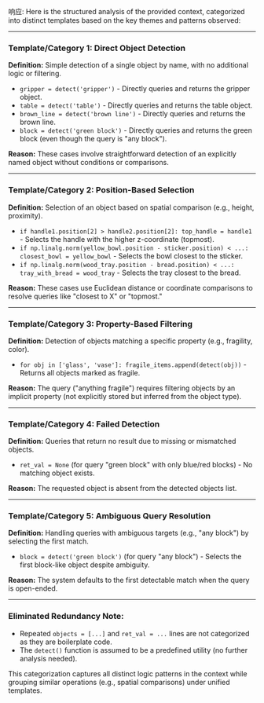 响应: Here is the structured analysis of the provided context, categorized into distinct templates based on the key themes and patterns observed:

---

### **Template/Category 1: Direct Object Detection**

**Definition:** Simple detection of a single object by name, with no additional logic or filtering.

- `gripper = detect('gripper')` - Directly queries and returns the gripper object.
- `table = detect('table')` - Directly queries and returns the table object.
- `brown_line = detect('brown line')` - Directly queries and returns the brown line.
- `block = detect('green block')` - Directly queries and returns the green block (even though the query is "any block").

**Reason:** These cases involve straightforward detection of an explicitly named object without conditions or comparisons.

---

### **Template/Category 2: Position-Based Selection**

**Definition:** Selection of an object based on spatial comparison (e.g., height, proximity).

- `if handle1.position[2] > handle2.position[2]: top_handle = handle1` - Selects the handle with the higher z-coordinate (topmost).
- `if np.linalg.norm(yellow_bowl.position - sticker.position) < ...: closest_bowl = yellow_bowl` - Selects the bowl closest to the sticker.
- `if np.linalg.norm(wood_tray.position - bread.position) < ...: tray_with_bread = wood_tray` - Selects the tray closest to the bread.

**Reason:** These cases use Euclidean distance or coordinate comparisons to resolve queries like "closest to X" or "topmost."

---

### **Template/Category 3: Property-Based Filtering**

**Definition:** Detection of objects matching a specific property (e.g., fragility, color).

- `for obj in ['glass', 'vase']: fragile_items.append(detect(obj))` - Returns all objects marked as fragile.

**Reason:** The query ("anything fragile") requires filtering objects by an implicit property (not explicitly stored but inferred from the object type).

---

### **Template/Category 4: Failed Detection**

**Definition:** Queries that return no result due to missing or mismatched objects.

- `ret_val = None` (for query "green block" with only blue/red blocks) - No matching object exists.

**Reason:** The requested object is absent from the detected objects list.

---

### **Template/Category 5: Ambiguous Query Resolution**

**Definition:** Handling queries with ambiguous targets (e.g., "any block") by selecting the first match.

- `block = detect('green block')` (for query "any block") - Selects the first block-like object despite ambiguity.

**Reason:** The system defaults to the first detectable match when the query is open-ended.

---

### **Eliminated Redundancy Note:**

- Repeated `objects = [...]` and `ret_val = ...` lines are not categorized as they are boilerplate code.
- The `detect()` function is assumed to be a predefined utility (no further analysis needed).

This categorization captures all distinct logic patterns in the context while grouping similar operations (e.g., spatial comparisons) under unified templates.

